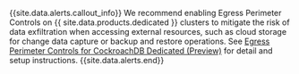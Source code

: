 {{site.data.alerts.callout_info}}
We recommend enabling Egress Perimeter Controls on {{ site.data.products.dedicated }} clusters to mitigate the risk of data exfiltration when accessing external resources, such as cloud storage for change data capture or backup and restore operations. See [Egress Perimeter Controls for CockroachDB Dedicated (Preview)](../cockroachcloud/egress-perimeter-controls.html) for detail and setup instructions.
{{site.data.alerts.end}}